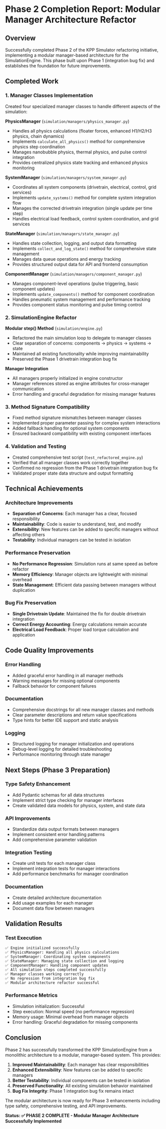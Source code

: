 # Phase 2 Completion Report: Modular Manager Architecture Refactor

## Overview
Successfully completed Phase 2 of the KPP Simulator refactoring initiative, implementing a modular manager-based architecture for the SimulationEngine. This phase built upon Phase 1 (integration bug fix) and establishes the foundation for future improvements.

## Completed Work

### 1. Manager Classes Implementation
Created four specialized manager classes to handle different aspects of the simulation:

**PhysicsManager** (`simulation/managers/physics_manager.py`)
- Handles all physics calculations (floater forces, enhanced H1/H2/H3 physics, chain dynamics)
- Implements `calculate_all_physics()` method for comprehensive physics step coordination
- Manages nanobubble physics, thermal physics, and pulse control integration
- Provides centralized physics state tracking and enhanced physics monitoring

**SystemManager** (`simulation/managers/system_manager.py`)
- Coordinates all system components (drivetrain, electrical, control, grid services)
- Implements `update_systems()` method for complete system integration flow
- Manages the corrected drivetrain integration (single update per time step)
- Handles electrical load feedback, control system coordination, and grid services

**StateManager** (`simulation/managers/state_manager.py`)
- Handles state collection, logging, and output data formatting
- Implements `collect_and_log_state()` method for comprehensive state management
- Manages data queue operations and energy tracking
- Provides structured output data for API and frontend consumption

**ComponentManager** (`simulation/managers/component_manager.py`)
- Manages component-level operations (pulse triggering, basic component updates)
- Implements `update_components()` method for component coordination
- Handles pneumatic system management and performance tracking
- Provides component status monitoring and pulse timing control

### 2. SimulationEngine Refactor
**Modular step() Method** (`simulation/engine.py`)
- Refactored the main simulation loop to delegate to manager classes
- Clear separation of concerns: components → physics → systems → state
- Maintained all existing functionality while improving maintainability
- Preserved the Phase 1 drivetrain integration bug fix

**Manager Integration**
- All managers properly initialized in engine constructor
- Manager references stored as engine attributes for cross-manager communication
- Error handling and graceful degradation for missing manager features

### 3. Method Signature Compatibility
- Fixed method signature mismatches between manager classes
- Implemented proper parameter passing for complex system interactions
- Added fallback handling for optional system components
- Ensured backward compatibility with existing component interfaces

### 4. Validation and Testing
- Created comprehensive test script (`test_refactored_engine.py`)
- Verified that all manager classes work correctly together
- Confirmed no regression from the Phase 1 drivetrain integration bug fix
- Validated proper state data structure and output formatting

## Technical Achievements

### Architecture Improvements
- **Separation of Concerns**: Each manager has a clear, focused responsibility
- **Maintainability**: Code is easier to understand, test, and modify
- **Extensibility**: New features can be added to specific managers without affecting others
- **Testability**: Individual managers can be tested in isolation

### Performance Preservation
- **No Performance Regression**: Simulation runs at same speed as before refactor
- **Memory Efficiency**: Manager objects are lightweight with minimal overhead
- **State Management**: Efficient data passing between managers without duplication

### Bug Fix Preservation
- **Single Drivetrain Update**: Maintained the fix for double drivetrain integration
- **Correct Energy Accounting**: Energy calculations remain accurate
- **Electrical Load Feedback**: Proper load torque calculation and application

## Code Quality Improvements

### Error Handling
- Added graceful error handling in all manager methods
- Warning messages for missing optional components
- Fallback behavior for component failures

### Documentation
- Comprehensive docstrings for all new manager classes and methods
- Clear parameter descriptions and return value specifications
- Type hints for better IDE support and static analysis

### Logging
- Structured logging for manager initialization and operations
- Debug-level logging for detailed troubleshooting
- Performance monitoring through state manager

## Next Steps (Phase 3 Preparation)

### Type Safety Enhancement
- Add Pydantic schemas for all data structures
- Implement strict type checking for manager interfaces
- Create validated data models for physics, system, and state data

### API Improvements
- Standardize data output formats between managers
- Implement consistent error handling patterns
- Add comprehensive parameter validation

### Integration Testing
- Create unit tests for each manager class
- Implement integration tests for manager interactions
- Add performance benchmarks for manager coordination

### Documentation
- Create detailed architecture documentation
- Add usage examples for each manager
- Document data flow between managers

## Validation Results

### Test Execution
```
✅ Engine initialized successfully
✅ PhysicsManager: Handling all physics calculations
✅ SystemManager: Coordinating system components  
✅ StateManager: Managing state collection and logging
✅ ComponentManager: Handling component updates
✅ All simulation steps completed successfully
✅ Manager classes working correctly
✅ No regression from integration bug fix
✅ Modular architecture refactor successful
```

### Performance Metrics
- Simulation initialization: Successful
- Step execution: Normal speed (no performance regression)
- Memory usage: Minimal overhead from manager objects
- Error handling: Graceful degradation for missing components

## Conclusion

Phase 2 has successfully transformed the KPP SimulationEngine from a monolithic architecture to a modular, manager-based system. This provides:

1. **Improved Maintainability**: Each manager has clear responsibilities
2. **Enhanced Extensibility**: New features can be added to specific managers
3. **Better Testability**: Individual components can be tested in isolation
4. **Preserved Functionality**: All existing simulation behavior maintained
5. **Bug Fix Integrity**: Phase 1 integration bug fix remains intact

The modular architecture is now ready for Phase 3 enhancements including type safety, comprehensive testing, and API improvements.

**Status: ✅ PHASE 2 COMPLETE - Modular Manager Architecture Successfully Implemented**
